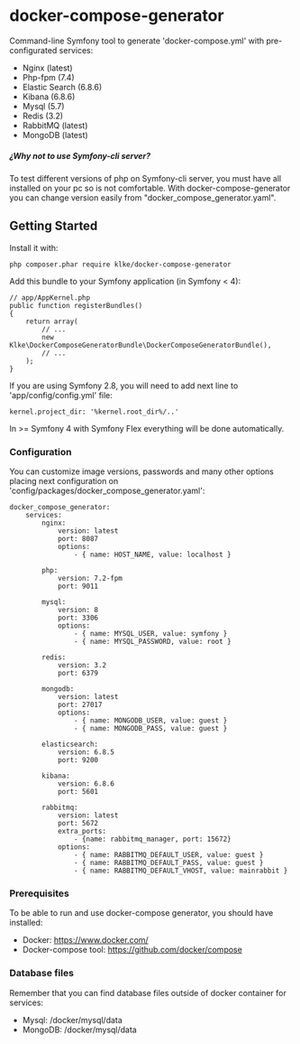 # docker-compose-generator

Command-line Symfony tool to generate 'docker-compose.yml' with pre-configurated services:

* Nginx (latest)
* Php-fpm (7.4)
* Elastic Search (6.8.6)
* Kibana (6.8.6)
* Mysql (5.7)
* Redis (3.2)
* RabbitMQ (latest)
* MongoDB (latest)

##### ¿Why not to use Symfony-cli server? ##### 

To test different versions of php on Symfony-cli server, you must have all installed on your pc so is not comfortable.
With docker-compose-generator you can change version easily from "docker_compose_generator.yaml".

## Getting Started

Install it with:

```
php composer.phar require klke/docker-compose-generator
```

Add this bundle to your Symfony application (in Symfony < 4):
```
// app/AppKernel.php
public function registerBundles()
{
    return array(
        // ...
        new Klke\DockerComposeGeneratorBundle\DockerComposeGeneratorBundle(),
        // ...
    );
}
```

If you are using Symfony 2.8, you will need to add next line to 'app/config/config.yml' file:

```
kernel.project_dir: '%kernel.root_dir%/..'
```

In >= Symfony 4 with Symfony Flex everything will be done automatically.

### Configuration

You can customize image versions, passwords and many other options placing next configuration on 'config/packages/docker_compose_generator.yaml':

```
docker_compose_generator:
    services:
        nginx:
            version: latest
            port: 8087
            options:
                - { name: HOST_NAME, value: localhost }

        php:
            version: 7.2-fpm
            port: 9011
    
        mysql:
            version: 8
            port: 3306
            options:
                - { name: MYSQL_USER, value: symfony }
                - { name: MYSQL_PASSWORD, value: root }

        redis:
            version: 3.2
            port: 6379

        mongodb:
            version: latest
            port: 27017
            options:
                - { name: MONGODB_USER, value: guest }
                - { name: MONGODB_PASS, value: guest }

        elasticsearch:
            version: 6.8.5
            port: 9200

        kibana:
            version: 6.8.6
            port: 5601

        rabbitmq:
            version: latest
            port: 5672
            extra_ports:
                - {name: rabbitmq_manager, port: 15672}
            options:
                - { name: RABBITMQ_DEFAULT_USER, value: guest }
                - { name: RABBITMQ_DEFAULT_PASS, value: guest }
                - { name: RABBITMQ_DEFAULT_VHOST, value: mainrabbit }
```

### Prerequisites

To be able to run and use docker-compose generator, you should have installed:

* Docker: https://www.docker.com/
* Docker-compose tool: https://github.com/docker/compose

### Database files

Remember that you can find database files outside of docker container for services:

* Mysql: /docker/mysql/data
* MongoDB: /docker/mysql/data

